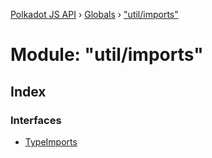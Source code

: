 [Polkadot JS API](../README.md) › [Globals](../globals.md) › ["util/imports"](_util_imports_.md)

# Module: "util/imports"

## Index

### Interfaces

* [TypeImports](../interfaces/_util_imports_.typeimports.md)
